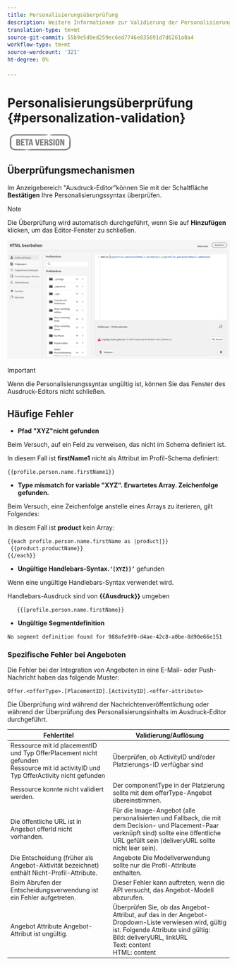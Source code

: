 ```yaml
---
title: Personalisierungsüberprüfung
description: Weitere Informationen zur Validierung der Personalisierung und zur Fehlerbehebung
translation-type: tm+mt
source-git-commit: 55b9e5d8ed259ec6ed7746e835691d7d6261a8a4
workflow-type: tm+mt
source-wordcount: '321'
ht-degree: 0%

---
```


# Personalisierungsüberprüfung {#personalization-validation}

![](../assets/do-not-localize/badge.png)

## Überprüfungsmechanismen

Im Anzeigebereich &quot;Ausdruck-Editor&quot;können Sie mit der Schaltfläche **Bestätigen** Ihre Personalisierungssyntax überprüfen.

>[!NOTE]
> Die Überprüfung wird automatisch durchgeführt, wenn Sie auf **Hinzufügen** klicken, um das Editor-Fenster zu schließen.


![](assets/perso_validation1.png)

>[!IMPORTANT]
> Wenn die Personalisierungssyntax ungültig ist, können Sie das Fenster des Ausdruck-Editors nicht schließen.


## Häufige Fehler

* **Pfad &quot;XYZ&quot;nicht gefunden**

Beim Versuch, auf ein Feld zu verweisen, das nicht im Schema definiert ist.

In diesem Fall ist **firstName1** nicht als Attribut im Profil-Schema definiert:

```
{{profile.person.name.firstName1}}
```

* **Type mismatch for variable &quot;XYZ&quot;. Erwartetes Array. Zeichenfolge gefunden.**

Beim Versuch, eine Zeichenfolge anstelle eines Arrays zu iterieren, gilt Folgendes:

In diesem Fall ist **product** kein Array:

```
{{each profile.person.name.firstName as |product|}}
 {{product.productName}}
{{/each}}
```

* **Ungültige Handlebars-Syntax.`‘[XYZ}}’`** gefunden

Wenn eine ungültige Handlebars-Syntax verwendet wird.

Handlebars-Ausdruck sind von **{{Ausdruck}}** umgeben

```
   {{[profile.person.name.firstName}}
```

* **Ungültige Segmentdefinition**

```
No segment definition found for 988afe9f0-d4ae-42c8-a0be-8d90e66e151
```

### Spezifische Fehler bei Angeboten

Die Fehler bei der Integration von Angeboten in eine E-Mail- oder Push-Nachricht haben das folgende Muster:

```
Offer.<offerType>.[PlacementID].[ActivityID].<offer-attribute>
```

Die Überprüfung wird während der Nachrichtenveröffentlichung oder während der Überprüfung des Personalisierungsinhalts im Ausdruck-Editor durchgeführt.

<table> 
 <thead> 
  <tr> 
   <th> Fehlertitel<br /> </th> 
   <th> Validierung/Auflösung <br /> </th> 
  </tr> 
 </thead> 
 <tbody> 
  <tr> 
   <td>Ressource mit id placementID und Typ OfferPlacement nicht gefunden <br/>
Ressource mit id activityID und Typ OfferActivity nicht gefunden<br/></td> 
   <td>Überprüfen, ob ActivityID und/oder Platzierungs-ID verfügbar sind</td> 
  </tr> 
   <tr> 
   <td>Ressource konnte nicht validiert werden.</td> 
   <td>Der componentType in der Platzierung sollte mit dem offerType-Angebot übereinstimmen.</td> 
  </tr> 
   <tr> 
   <td>Die öffentliche URL ist in Angebot offerId nicht vorhanden.</td> 
   <td>Für die Image-Angebot (alle personalisierten und Fallback, die mit dem Decision- und Placement-Paar verknüpft sind) sollte eine öffentliche URL gefüllt sein (deliveryURL sollte nicht leer sein).</td> 
  </tr> 
  <tr> 
   <td>Die Entscheidung (früher als Angebot-Aktivität bezeichnet) enthält Nicht-Profil-Attribute.</td> 
   <td>Angebote Die Modellverwendung sollte nur die Profil-Attribute enthalten.</td> 
  </tr> 
  <tr> 
   <td>Beim Abrufen der Entscheidungsverwendung ist ein Fehler aufgetreten.</td> 
   <td>Dieser Fehler kann auftreten, wenn die API versucht, das Angebot-Modell abzurufen.</td> 
  </tr>
  <tr> 
   <td>Angebot Attribute Angebot-Attribut ist ungültig.</td> 
   <td>Überprüfen Sie, ob das Angebot-Attribut, auf das in der Angebot-Dropdown-Liste verwiesen wird, gültig ist. Folgende Attribute sind gültig: <br/>
Bild: deliveryURL, linkURL<br/>
Text: content<br/>
HTML: content<br/></td> 
  </tr> 
 </tbody> 
</table>

